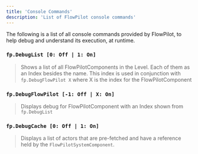 ```yaml
---
title: 'Console Commands'
description: 'List of FlowPilot console commands'
---
```


The following is a list of all console commands provided by FlowPilot, to help debug and understand its execution, at runtime.

### `fp.DebugList [0: Off | 1: On]`
> Shows a list of all FlowPilotComponents in the Level. Each of them as an Index besides the name. This index is used in conjunction with `fp.DebugFlowPilot X` where X is the index for the FlowPilotComponent


### `fp.DebugFlowPilot [-1: Off | X: On]`
> Displays debug for FlowPilotComponent with an Index shown from `fp.DebugList`

### `fp.DebugCache [0: Off | 1: On]`
> Displays a list of actors that are pre-fetched and have a reference held by the `FlowPilotSystemComponent`.
